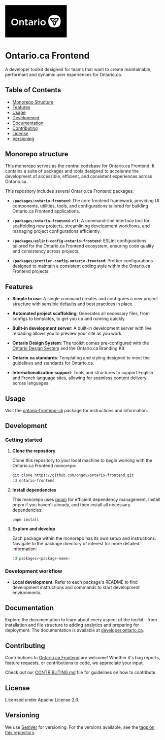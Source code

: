 <img src="packages/ontario-frontend/src/assets/img/ontario_ogp_image.png" alt="Ontario.ca Logo" width="200"/>

# Ontario.ca Frontend

A developer toolkit designed for teams that want to create maintainable, performant and dynamic user experiences for Ontario.ca.

## Table of Contents

- [Monorepo Structure](#monorepo-structure)
- [Features](#features)
- [Usage](#usage)
- [Development](#development)
- [Documentation](#documentation)
- [Contributing](#contributing)
- [License](#license)
- [Versioning](#versioning)

## Monorepo structure

This monorepo serves as the central codebase for Ontario.ca Frontend. It contains a suite of packages and tools designed to accelerate the development of accessible, efficient, and consistent experiences across Ontario.ca.

This repository includes several Ontario.ca Frontend packages:

- **`/packages/ontario-frontend`**: The core frontend framework, providing UI components, utilities, tools, and configurations tailored for building Ontario.ca Frontend applications.

- **`/packages/ontario-frontend-cli`**: A command-line interface tool for scaffolding new projects, streamlining development workflows, and managing project configurations efficiently.

- **`/packages/eslint-config-ontario-frontend`**: ESLint configurations tailored for the Ontario.ca Frontend ecosystem, ensuring code quality and consistency across projects.

- **`/packages/prettier-config-ontario-frontend`**: Prettier configurations designed to maintain a consistent coding style within the Ontario.ca Frontend projects.

## Features

- **Simple to use**: A single command creates and configures a new project structure with sensible defaults and best practices in place.

- **Automated project scaffolding**: Generates all necessary files, from configs to templates, to get you up and running quickly.

- **Built-in development server**: A built-in development server with live reloading allows you to preview your site as you work.

- **Ontario Design System**: The toolkit comes pre-configured with the [Ontario Design System](https://design.ontario.ca/) and the Ontario.ca Branding Kit.

- **Ontario.ca standards**: Templating and styling designed to meet the guidelines and standards for Ontario.ca.

- **Internationalization support**: Tools and structures to support English and French language sites, allowing for seamless content delivery across languages.

## Usage

Visit the [ontario-frontend-cli](packages/ontario-frontend-cli) package for instructions and information.

## Development

### Getting started

1. **Clone the repository**

   Clone this repository to your local machine to begin working with the Ontario.ca Frontend monorepo:

   ```bash
   git clone https://github.com/ongov/ontario-frontend.git
   cd ontario-frontend
   ```

2. **Install dependencies**

   This monorepo uses [pnpm](https://pnpm.io) for efficient dependency management. Install pnpm if you haven't already, and then install all necessary dependencies:

   ```bash
   pnpm install
   ```

3. **Explore and develop**

   Each package within the monorepo has its own setup and instructions. Navigate to the package directory of interest for more detailed information:

   ```bash
   cd packages/<package-name>
   ```

### Development workflow

- **Local development**: Refer to each package's README to find development instructions and commands to start development environments.

## Documentation

Explore the documentation to learn about every aspect of the toolkit--from installation and file structure to adding analytics and preparing for deployment. The documentation is available at [developer.ontario.ca](https://developer.ontario.ca).

## Contributing

Contributions to [Ontario.ca Frontend](https://github.com/ongov/ontario-frontend/tree/main) are welcome! Whether it's bug reports, feature requests, or contributions to code, we appreciate your input.

Check out our [CONTRIBUTING.md](CONTRIBUTING.md) file for guidelines on how to contribute.

## License

Licensed under Apache License 2.0.

## Versioning

We use [SemVer](http://semver.org/) for versioning. For the versions available, see the [tags on this repository](https://github.com/ongov/ontario-frontend/tags).

